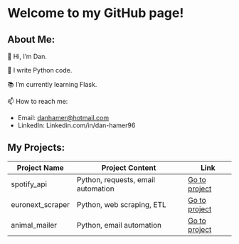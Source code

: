 # Welcome to my GitHub page!

## About Me:

👋  Hi, I’m Dan.

🐍  I write Python code.

📚  I’m currently learning Flask.

📫  How to reach me:
- Email: danhamer@hotmail.com
- LinkedIn: Linkedin.com/in/dan-hamer96

## My Projects:

| Project Name | Project Content | Link |
| --- | --- | --- |
| spotify_api | Python, requests, email automation | [Go to project](https://github.com/DanHamer96/spotify_api)
| euronext_scraper | Python, web scraping, ETL | [Go to project](https://github.com/DanHamer96/euronext_scraper)
| animal_mailer | Python, email automation | [Go to project](https://github.com/DanHamer96/animal_mailer)

<!---
DanHamer96/DanHamer96 is a ✨ special ✨ repository because its `README.md` (this file) appears on your GitHub profile.
You can click the Preview link to take a look at your changes.
--->
